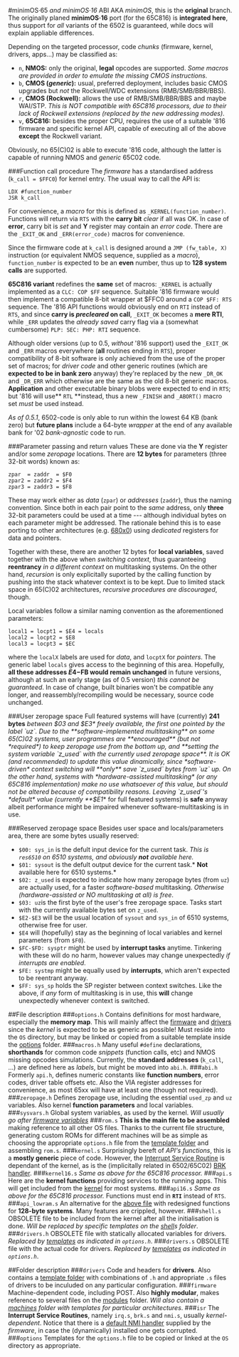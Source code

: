 #minimOS·65 *and minimOS·16* ABI
AKA *minimOS*, this is the **original** branch. The originally planed **minimOS·16** port (for the 65C816) is **integrated here**, thus support for *all* variants of the 6502 is guaranteed, while docs will explain appliable differences.

Depending on the targeted processor, code *chunks* (firmware, kernel, drivers, apps...) may be classified as:
* `n`, **NMOS:** only the original, **legal** opcodes are supported. *Some macros are provided in order to emulate the missing CMOS instructions*.
* `b`, **CMOS (*generic*):** usual, preferred deployment, includes basic CMOS upgrades but *not* the Rockwell/WDC extensions (RMB/SMB/BBR/BBS).
* `r`, **CMOS (Rockwell):** allows the use of RMB/SMB/BBR/BBS and maybe WAI/STP. *This is NOT compatible with 65C816 processors, due to their lack of Rockwell extensions (replaced by the new addressing modes)*.
* `v`, **65C816:** besides the proper CPU, requires the use of a suitable '816 firmware and specific kernel API, capable of executing all of the above **except** the Rockwell variant.

Obviously, no 65(C)02 is able to execute '816 code, although the latter is capable of running NMOS and *generic* 65C02 code.

###Function call procedure
The *firmware* has a standardised address (`k_call = $FFC0`) for kernel entry. The usual way to call the API is:
```
LDX #function_number
JSR k_call
```
For convenience, a *macro* for this is defined as `_KERNEL(function_number)`. Functions will return via `RTS` with the **carry bit** *clear* if all was OK. In case of **error**, carry bit is *set* and **Y** register may contain an *error code*. There are the `_EXIT_OK` and `_ERR(error_code)` macros for convenience. 

Since the firmware code at `k_call` is designed around a `JMP (fw_table, X)` instruction (or equivalent NMOS sequence, supplied as a *macro*), `function_number` is expected to be an **even** number, thus up to **128 system calls** are supported.

**65C816 variant** redefines the **same** set of macros: `_KERNEL` is actually implemented as a `CLC: COP $FF` sequence. Suitable '816 firmware would then implement a compatible 8-bit wrapper at $FFC0 around a `COP $FF: RTS` sequence. The '816 API functions would obviously end on `RTI` instead of `RTS`, and since **carry is *precleared* on call**, `_EXIT_OK` becomes a **mere RTI**, while `_ERR` updates the *already saved* carry flag via a (somewhat cumbersome) `PLP: SEC: PHP: RTI` sequence.

Although older versions (up to 0.5, *without* '816 support) used the `_EXIT_OK` and `_ERR` macros everywhere (**all** routines ending in `RTS`), proper compatibility of 8-bit software is only achieved from the use of the proper set of macros; for *driver code* and other generic routines (which are **expected to be in bank zero** anyway) they're replaced by the new `_DR_OK` and `_DR_ERR` which otherwise are the same as the old 8-bit generic macros. **Application** and other executable binary blobs were expected to end in `RTS`; but '816 will use** `RTL` **instead, thus a new `_FINISH` and `_ABORT()` macro set *must* be used instead.

*As of 0.5.1*, 6502-code is only able to run within the lowest 64 KB (bank zero) but **future plans** include a 64-byte *wrapper* at the end of any available bank for '02 *bank-agnostic* code to run.

###Parameter passing and return values
These are done via the **Y** register and/or some *zeropage* locations. There are **12 bytes** for parameters (three 32-bit words) known as:
```
zpar  = zaddr  = $F0
zpar2 = zaddr2 = $F4
zpar3 = zaddr3 = $F8
```
These may work either as *data* (`zpar`) or *addresses* (`zaddr`), thus the naming convention. Since both in each pair point to the *same* address, only **three** 32-bit parameters could be used at a time --- although individual bytes on each parameter might be addressed. The rationale behind this is to ease porting to other architectures (e.g. [680x0](../ports/68/)) using *dedicated* registers for data and pointers.

Together with these, there are another 12 bytes for **local variables**, saved together with the above when *switching context*, thus guaranteeing **reentrancy** *in a different context* on multitasking systems. On the other hand, *recursion* is only explicitally suported by the calling function by pushing into the stack whatever context is to be kept. Due to limited stack space in 65(C)02 architectures, *recursive procedures are discouraged*, though.

Local variables follow a similar naming convention as the aforementioned parameters:
```
local1 = locpt1 = $E4 = locals
local2 = locpt2 = $E8
local3 = locpt3 = $EC
```
where the `localX` labels are used for *data*, and `locptX` for *pointers*. The generic label `locals` gives access to the beginning of this area. Hopefully, **all these addresses $E4-$FB would remain unchanged** in future versions, although at such an early stage (as of 0.5 version) *this cannot be guaranteed*. In case of change, built binaries won't be compatible any longer, and reassembly/recompiling would be necessary, source code unchanged.

###User zeropage space
Full featured systems will have (currently) **241 bytes** *between $03 and $E3* freely available, the first one pointed by the label `uz`. Due to the **software-implemented multitasking** on some 65(C)02 systems, user programmes are **encouraged** (but not *required*) to keep zeropage use from the bottom up, and **setting the system variable `z_used` with the currently used zeropage space**. It is OK (and recommended) to update this value dinamically, since *software-driven* context switching will **only** save `z_used` bytes from `uz` up. On the other hand, systems with *hardware-assisted multitasking* (or any 65C816 implementation) make no use whatsoever of this value, but should not be altered because of compatibility reasons. Leaving `z_used`'s *default* value (currently **$E1** for full featured systems) is **safe** anyway  albeit performance might be impaired whenever software-multitasking is in use.

###Reserved zeropage space
Besides user space and locals/parameters area, there are some bytes usually reserved:

* `$00: sys_in` is the defult input device for the current task. *This is `res6510` on 6510 systems, and obviously **not** available here.*
* `$01: sysout` is the defult output device for the current task.* **Not** available here for 6510 systems.*
* `$02: z_used` is expected to indicate how many zeropage bytes (from `uz`) are actually used, for a faster *software-based* multitasking. *Otherwise (hardware-assisted or NO multitasking at all) is free*.
* `$03: uz`is the first byte of the user's free zeropage space. Tasks start with the currently available bytes set on `z_used`.
* `$E2-$E3` will be the usual location of `sysout` and `sys_in` of 6510 systems, otherwise free for user.
* `$E4` will (hopefully) stay as the beginning of local variables and kernel parameters (from `$F0`).
* `$FC-$FD: sysptr` might be used by **interrupt tasks** anytime. Tinkering with these will do no harm, however values may change unexpectedly *if interrupts are enabled*.
* `$FE: systmp` might be equally used by **interrupts**, which aren't expected to be reentrant anyway.
* `$FF: sys_sp` holds the SP register between context switches. Like the above, if *any* form of multitasking is in use, this **will** change unexpectedly whenever context is switched.

##File description
###`options.h`
Contains definitions for most hardware, especially the **memory map**. This will mainly affect the [firmware](firmware) and [drivers](drivers) since the *kernel* is expected to be as generic as possible! Must reside into the `OS` directory, but may be linked or copied from a suitable template inside the [options](options/) folder.
###`macros.h`
Many useful `#define` declarations, **shorthands** for common code *snippets* (function calls, etc) and NMOS missing opcodes simulations. Currently, the **standard addresses** (`k_call`, ...) are defined here as *labels*, but might be moved into `abi.h`.
###`abi.h`
Formerly `api.h`, defines numeric constants like **function numbers**, error codes, driver table offsets etc. Also the VIA register addresses for convenience, as most 65xx will have at least one (though not required). 
###`zeropage.h`
Defines zeropage use, including the essential `used_zp` and `uz` variables. Also kernel **function parameters** and local variables.
###`sysvars.h`
Global system variables, as used by the kernel. *Will usually go after [firmware variables](firmware/firmware.h)*
###`rom.s`
**This is the main file to be assembled** making reference to all other OS files. Thanks to the current file structure, generating custom ROMs for different machines will be as simple as choosing the appropriate `options.h` file from the [template folder](options/) and assembling `rom.s`.
###`kernel.s`
Surprisingly bereft of *API's functions*, this is a **mostly generic** piece of code. However, the [Interrupt Service Routine](isr/irq.s) is dependant of the kernel, as is the (implicitally related in 6502/65C02) [BRK handler](isr/brk.s).
###`kernel16.s`
*Same as above for the 65C816 processor.*
###`api.s`
Here are the **kernel functions** providing services to the running apps. This will get included from the [kernel](kernel.s) for most systems.
###`api16.s`
*Same as above for the 65C816 processor.* Functions must end in **`RTI`** instead of `RTS`.
###`api_lowram.s`
An alternative for the [above file](api.s) with redesigned functions for **128-byte systems**. Many features are crippled, however.
###`shell.s`
OBSOLETE file to be included from the kernel after all the initialisation is done. *Will be replaced by specific templates on the [shell](shell/)s folder*.
###`drivers.h`
OBSOLETE file with statically allocated variables for drivers. *Replaced by [templates](drivers/config/) as indicated in `options.h`*.
###`drivers.s`
OBSOLETE file with the actual code for drivers. *Replaced by [templates](drivers/config/) as indicated in `options.h`*.

##Folder description
###`drivers`
Code and headers for **drivers**. Also contains a [template folder](drivers/config/) with combinations of `.h` and appropriate `.s` files of drivers to be inculuded on any particular configuration.
###`firmware`
Machine-dependent code, including POST. Also **highly modular**, makes reference to several files on the [modules](firmware/modules/) folder. *Will also contain a [machines](firmware/machines/) folder with templates for particular architectures*.
###`isr`
The **Interrupt Service Routines**, namely `irq.s`, `brk.s` and `nmi.s`, usually *kernel-dependent*. Notice that there is a [default NMI handler](firmware/modules/std_nmi.s) supplied by the *firmware*, in case the (dynamically) installed one gets corrupted.
###`options`
Templates for the `options.h` file to be copied or linked at the `OS` directory as appropriate.

